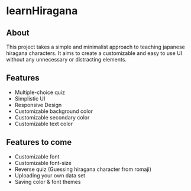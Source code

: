 # learnHiragana
## About
This project takes a simple and minimalist approach to teaching japanese hiragana characters. It aims to create a customizable and easy to use UI without any unnecessary or distracting elements.

## Features

* Multiple-choice quiz
* Simplistic UI
* Responsive Design
* Customizable background color
* Customizable secondary color
* Customizable text color

## Features to come

* Customizable font
* Customizable font-size
* Reverse quiz (Guessing hiragana character from romaji)
* Uploading your own data set
* Saving color & font themes
